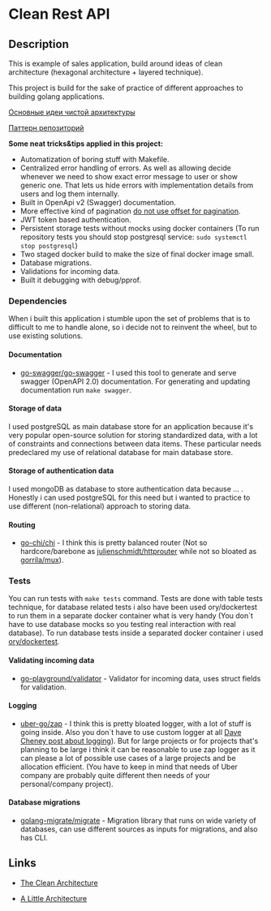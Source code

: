 # Clean Rest API

## Description

This is example of sales application, build around ideas of clean architecture (hexagonal architecture + layered technique).

This project is build for the sake of practice of different approaches to building golang applications.

[Основные идеи чистой архитектуры](https://gist.github.com/rtbe/7b4f0c5be5369c91942656197c91a7fc)

[Паттерн репозиторий](https://gist.github.com/rtbe/3705b5b3b9dcd0fb34a276d09a5cd93c)

**Some neat tricks&tips applied in this project:**

- Automatization of boring stuff with Makefile.
- Centralized error handling of errors. As well as allowing decide whenever we need to show exact error message to user or show generic one. That lets us hide errors with implementation details from users and log them internally.
- Built in OpenApi v2 (Swagger) documentation.
- More effective kind of pagination [do not use offset for pagination](https://use-the-index-luke.com/no-offset).
- JWT token based authentication.
- Persistent storage tests without mocks using docker containers (To run repository tests you should stop postgresql service: ```sudo systemctl stop postgresql```)
- Two staged docker build to make the size of final docker image small.
- Database migrations.
- Validations for incoming data.
- Built it debugging with debug/pprof.

### Dependencies

When i built this application i stumble upon the set of problems that is to difficult to me to handle alone, so i decide not to reinvent the wheel, but to use existing solutions.

#### Documentation

- [go-swagger/go-swagger](https://github.com/go-swagger/go-swagger) - I used this tool to generate and serve swagger (OpenAPI 2.0) documentation. For generating and updating documentation run ```make swagger```.

#### Storage of data

I used postgreSQL as main database store for an application because it's very popular open-source solution for storing standardized data, with a lot of constraints and connections between data items. These particular needs predeclared my use of relational database for main database store.

#### Storage of authentication data

I used mongoDB as database to store authentication data because ... . Honestly i can used postgreSQL for this need but i wanted to practice to use different (non-relational) approach to storing data.

#### Routing

- [go-chi/chi](https://github.com/go-chi/chi) - I think this is pretty balanced router (Not so hardcore/barebone as [julienschmidt/httprouter](https://github.com/julienschmidt/httprouter) while not so bloated as [gorrila/mux](https://github.com/gorilla/mux)).

### Tests

You can run tests with ```make tests``` command. Tests are done with table tests technique, for database related tests i also have been used ory/dockertest to run them in a separate docker container what is very handy (You don`t have to use database mocks so you testing real interaction with real database).
To run database tests inside a separated docker container i used [ory/dockertest](https://github.com/ory/dockertest).

#### Validating incoming data

- [go-playground/validator](https://github.com/go-playground/validator) - Validator for incoming data, uses struct fields for validation.

#### Logging

- [uber-go/zap](https://github.com/uber-go/zap) - I think this is pretty bloated logger, with a lot of stuff is going inside.  Also you don`t have to use custom logger at all [Dave Cheney post about logging](https://dave.cheney.net/2015/11/05/lets-talk-about-logging)). But for large projects or for projects that's planning to be large i think it can be reasonable to use zap logger as it can please a lot of possible use cases of a large projects and be allocation efficient. (You have to keep in mind that needs of Uber company are probably quite different then needs of your personal/company project).

#### Database migrations

- [golang-migrate/migrate](https://github.com/golang-migrate/migrate) - Migration library that runs on wide variety of databases, can use different sources as inputs for migrations, and also has CLI.

## Links

- [The Clean Architecture](https://blog.cleancoder.com/uncle-bob/2012/08/13/the-clean-architecture.html)

- [A Little Architecture](https://blog.cleancoder.com/uncle-bob/2016/01/04/ALittleArchitecture.html)

